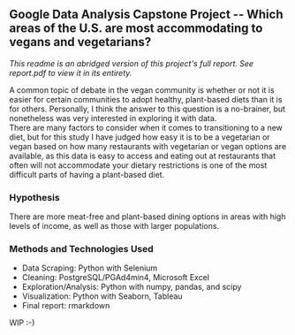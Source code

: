 ## Google Data Analysis Capstone Project -- Which areas of the U.S. are most accommodating to vegans and vegetarians?

*This readme is an abridged version of this project's full report. See report.pdf to view it in its entirety.*  
  
A common topic of debate in the vegan community is whether or not it is easier for certain communities to adopt healthy, plant-based diets than it is for others. Personally, I think the answer to this question is a no-brainer, but nonetheless was very interested in exploring it with data.  
There are many factors to consider when it comes to transitioning to a new diet, but for this study I have judged how easy it is to be a vegetarian or vegan based on how many restaurants with vegetarian or vegan options are available, as this data is easy to access and eating out at restaurants that often will not accommodate your dietary restrictions is one of the most difficult parts of having a plant-based diet.  
  
  
### Hypothesis
There are more meat-free and plant-based dining options in areas with high levels of income, as well as those with larger populations.

### Methods and Technologies Used
- Data Scraping: Python with Selenium
- Cleaning: PostgreSQL/PGAd4min4, Microsoft Excel
- Exploration/Analysis: Python with numpy, pandas, and scipy
- Visualization: Python with Seaborn, Tableau
- Final report: rmarkdown
  
WIP :-)

